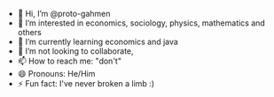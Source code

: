 - 👋 Hi, I’m @proto-gahmen
- 👀 I’m interested in economics, sociology, physics, mathematics and others
- 🌱 I’m currently learning economics and java
- 💞️ I’m not looking to collaborate, 
- 📫 How to reach me: "don't"
- 😄 Pronouns: He/Him
- ⚡ Fun fact: I've never broken a limb :)

<!---
proto-gahmen/proto-gahmen is a ✨ special ✨ repository because its `README.md` (this file) appears on your GitHub profile.
You can click the Preview link to take a look at your changes.
--->
